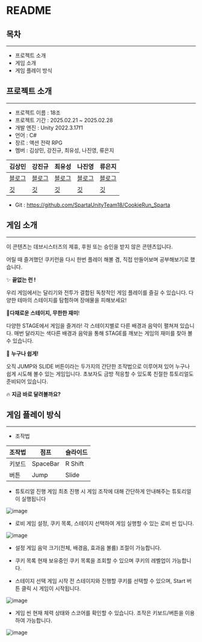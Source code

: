 # README

## 목차

---

- 프로젝트 소개
- 게임 소개
- 게임 플레이 방식

## 프로젝트 소개

---

- 프로젝트 이름 : 18조
- 프로젝트 기간 : 2025.02.21 ~ 2025.02.28
- 개발 엔진 : Unity 2022.3.17f1
- 언어 : C#
- 장르 : 액션 전략 RPG
- 멤버 : 김상민, 강진규, 최유성, 나진영, 류은지

| 김상민 | 강진규 | 최유성 | 나진영 | 류은지 |
| --- | --- | --- | --- | --- |
| [블로그](https://blog.naver.com/fhfpszmfnwm) | [블로그](https://velog.io/@daeng9821/posts) | [블로그](https://sin-dev200.tistory.com/) | [블로그](https://velog.io/@sunplant0321/posts) | [블로그](https://seseeeu.tistory.com/) |
| [깃](https://github.com/KSangMin) | [깃](https://github.com/daeng98) | [깃](https://github.com/000SIN) | [깃](https://github.com/JinY0321) | [깃](https://gist.github.com/EE-uE) |
- Git : https://github.com/SpartaUnityTeam18/CookieRun_Sparta

## 게임 소개

---

이 콘텐츠는 데브시스터즈의 제휴, 후원 또는 승인을 받지 않은 콘텐츠입니다.

어릴 때 즐겨했던 쿠키런을 다시 한번 플레이 해볼 겸, 직접 만들어보며 공부해보기로 했습니다.

✨ **끝없는 런 !**

우리 게임에서는 달리기와 전투가 결합된 독창적인 게임 플레이를 즐길 수 있습니다. 다양한 테마의 스테이지를 탐험하며 장애물을 피해보세요!

🎵**다채로운 스테이지, 무한한 재미**!

다양한 STAGE에서 게임을 즐겨라! 각 스테이지별로 다른 배경과 음악이 펼쳐져 있습니다. 매번 달라지는 색다른 배경과 음악을 통해 STAGE를 깨보는 게임의 재미를 찾아 볼 수 있습니다.

👶 **누구나 쉽게!**

오직 JUMP와 SLIDE 버튼이라는 두가지의 간단한 조작법으로 이루어져 있어 누구나 쉽게 시도해 볼수 있는 게임입니다. 초보자도 금방 적응할 수 있도록 친절한 튜토리얼도 준비되어 있습니다.

🔥 **지금 바로 달려볼까요?**

## 게임 플레이 방식

---

- 조작법

| 조작법 | 점프 | 슬라이드 |
| --- | --- | --- |
| 키보드 | SpaceBar | R Shift |
| 버튼 | Jump | Slide |

- 튜토리얼 진행
게임 최초 진행 시 게임 조작에 대해 간단하게 안내해주는 튜토리얼이 실행됩니다

![image](https://github.com/user-attachments/assets/909154e7-0561-4d90-91e7-0733fc2a5b99)


- 로비
게임 설정, 쿠키 목록, 스테이지 선택하여 게임 실행할 수 있는 로비 씬 입니다.

![image](https://github.com/user-attachments/assets/e706cd86-304f-4a1d-8910-57d230a4dadd)


- 설정
게임 음악 크기(전체, 배경음, 효과음 볼륨) 조절이 가능합니다.

- 쿠키 목록
현재 보유중인 쿠키 목록을 조회할 수 있으며 쿠키의 레벨업이 가능합니다.

- 스테이지 선택
게임 시작 전 스테이지와 진행할 쿠키를 선택할 수 있으며, Start 버튼 클릭 시 게임이 시작됩니다.

![image](https://github.com/user-attachments/assets/74c53caf-4715-445f-8a2f-8c27f7ef1e78)


- 게임 씬
현재 체력 상태와 스코어를 확인할 수 있습니다.
조작은 키보드/버튼을 이용하여 가능합니다.

![image](https://github.com/user-attachments/assets/d770750e-3205-4bd8-96b4-fc603d2e7d84)

